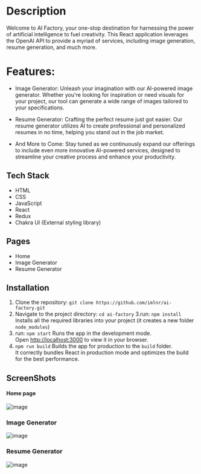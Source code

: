# Description
Welcome to AI Factory, your one-stop destination for harnessing the power of artificial intelligence to fuel creativity. This React application leverages the OpenAI API to provide a myriad of services, including image generation, resume generation, and much more.

# Features:
- Image Generator: Unleash your imagination with our AI-powered image generator. Whether you're looking for inspiration or need visuals for your project, our tool can generate a wide range of images tailored to your specifications.

- Resume Generator: Crafting the perfect resume just got easier. Our resume generator utilizes AI to create professional and personalized resumes in no time, helping you stand out in the job market.

- And More to Come: Stay tuned as we continuously expand our offerings to include even more innovative AI-powered services, designed to streamline your creative process and enhance your productivity.

## Tech Stack

- HTML
- CSS
- JavaScript
- React
- Redux
- Chakra UI (External styling library)

## Pages
- Home
- Image Generator
- Resume Generator


## Installation

1. Clone the repository: `git clone https://github.com/imlnr/ai-factory.git`
2. Navigate to the project directory: `cd ai-factory`
3.run: `npm install`
Installs all the required libraries into your project (it creates a new folder `node_modules`)
4. run:  `npm start`
Runs the app in the development mode.\
Open [http://localhost:3000](http://localhost:3000) to view it in your browser.
5. `npm run build`
Builds the app for production to the `build` folder.\
It correctly bundles React in production mode and optimizes the build for the best performance.

## ScreenShots

#### Home page
![image](https://github.com/imlnr/ai-factory/assets/82680213/cd10bfd2-41fb-4a56-badc-5fa8af091940)

### Image Generator
![image](https://github.com/imlnr/ai-factory/assets/82680213/a6bf566e-564b-47d8-a836-90a9c26d447c)


### Resume Generator
![image](https://github.com/imlnr/ai-factory/assets/82680213/1db916fa-62c7-4170-b3a9-8c0cc8cf000a)


